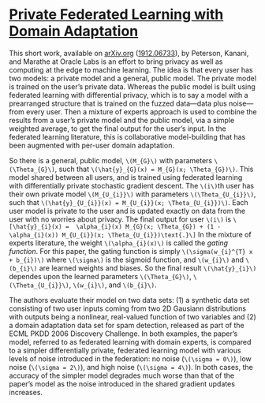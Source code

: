 # [Private Federated Learning with Domain Adaptation][1] #

This short work, available on [arXiv.org][2] ([1912.06733][1]), by Peterson,
Kanani, and Marathe at Oracle Labs is an effort to bring privacy as well as
computing at the edge to machine learning. The idea is that every user has two
models: a private model and a general, public model. The private model is
trained on the user&rsquo;s private data. Whereas the public model is built
using federated learning with differential privacy, which is to say a model with
a prearranged structure that is trained on the fuzzed data&mdash;data plus
noise&mdash;from every user. Then a mixture of experts approach is used to
combine the results from a user&rsquo;s private model and the public model, via
a simple weighted average, to get the final output for the user&rsquo;s input.
In the federated learning literature, this is collaborative model-building that
has been augmented with per-user domain adaptation.

So there is a general, public model, `\(M_{G}\)` with parameters
`\(\Theta_{G}\)`, such that `\(\hat{y}_{G}(x) = M_{G}(x; \Theta_{G})\)`. This
model shared between all users, and is trained using federated learning with
differentially private stochastic gradient descent. The `\(i\)`th user has their
own private model `\(M_{U_{i}}\)` with parameters `\(\Theta_{U_{i}}\)`, such
that `\(\hat{y}_{U_{i}}(x) = M_{U_{i}}(x; \Theta_{U_{i}})\)`. Each user model is
private to the user and is updated exactly on data from the user with no worries
about privacy. The final output for user `\(i\)` is `\[\hat{y}_{i}(x) = 
\alpha_{i}(x) M_{G}(x; \Theta_{G}) + (1 - \alpha_{i}(x))
M_{U_{i}}(x; \Theta_{U_{i}})\text{.}\]` In the mixture of experts literature, the
weight `\(\alpha_{i}(x)\)` is called the *gating function*. For this paper, the
gating function is simply `\(\sigma(w_{i}^{T} x + b_{i})\)` where `\(\sigma\)`
is the sigmoid function, and `\(w_{i}\)` and `\(b_{i}\)` are learned weights and
biases. So the final result `\(\hat{y}_{i}\)` dependes upon the learned
parameters `\(\Theta_{G}\)`, `\(\Theta_{U_{i}}\)`, `\(w_{i}\)`, and `\(b_{i}\)`.

The authors evaluate their model on two data sets: (1) a synthetic data set
consisting of two user inputs coming from two 2D Gausiann distributions with
outputs being a nonlinear, real-valued function of two variables and (2) a
domain adaptation data set for spam detection, released as part of the ECML PKDD
2006 Discovery Challenge. In both examples, the paper&rsquo;s model, referred to
as federated learning with domain experts, is compared to a simpler
differentially private, federated learning model with various levels of noise
introduced in the federation: no noise (`\(\sigma = 0\)`), low noise
(`\(\sigma = 2\)`), and high noise (`\(\sigma = 4\)`). In both cases, the
accuracy of the simpler model degrades much worse than that of the paper&rsquo;s
model as the noise introduced in the shared gradient updates increases.

[1]: https://arxiv.org/abs/1912.06733
[2]: https://arxiv.org/